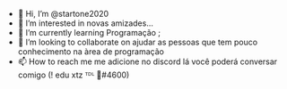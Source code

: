 - 👋 Hi, I’m @startone2020
- 👀 I’m interested in  novas amizades...
- 🌱 I’m currently learning  Programação ;
- 💞️ I’m looking to collaborate on  ajudar as pessoas que tem pouco conhecimento na àrea de programação
- 📫 How to reach me  me adicione no discord lá você poderá conversar comigo (! edu xtz ᵀᴰᴸ 🐊#4600)

<!---
startone2020/startone2020 is a ✨ special ✨ repository because its `README.md` (this file) appears on your GitHub profile.
You can click the Preview link to take a look at your changes.
--->
